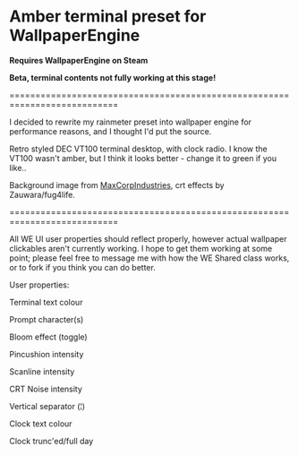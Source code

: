 # Amber terminal preset for WallpaperEngine

**Requires WallpaperEngine on Steam**

**Beta, terminal contents not fully working at this stage!**

===========================================================================

I decided to rewrite my rainmeter preset into wallpaper engine for performance reasons, and I thought I'd put the source.

Retro styled DEC VT100 terminal desktop, with clock radio. I know the VT100 wasn't amber, but I think it looks better - change it to green if you like..

Background image from [MaxCorpIndustries](https://www.deviantart.com/maxcorpindustries/art/Vintage-Terminal-1-0-for-rainmeter-831562992), crt effects by Zauwara/fug4life.

===========================================================================

All WE UI user properties should reflect properly, however actual wallpaper clickables aren't currently working. I hope to get them working at some point; please feel free to message me with how the WE Shared class works, or to fork if you think you can do better.

User properties:
    
Terminal text colour
    
Prompt character(s)
    
Bloom effect (toggle)
    
Pincushion intensity
    
Scanline intensity
    
CRT Noise intensity
    
Vertical separator (¦)
    
Clock text colour
    
Clock trunc'ed/full day
